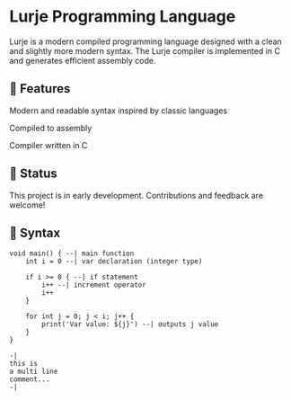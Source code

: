 # Lurje Programming Language
Lurje is a modern compiled programming language designed with a clean and slightly more modern syntax. The Lurje compiler is implemented in C and generates efficient assembly code.

## 🚀 Features
Modern and readable syntax inspired by classic languages

Compiled to assembly

Compiler written in C

## 🔧 Status
This project is in early development. Contributions and feedback are welcome!

## 📄 Syntax
````
void main() { --| main function
    int i = 0 --| var declaration (integer type)

    if i >= 0 { --| if statement
        i++ --| increment operator
        i++
    }

    for int j = 0; j < i; j++ {
        print('Var value: ${j}') --| outputs j value
    }
}

-|  
this is  
a multi line  
comment...  
-|
````
